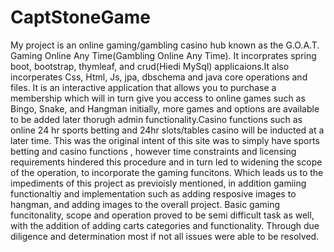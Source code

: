 # CaptStoneGame

My project is an online gaming/gambling casino hub known as the G.O.A.T.  Gaming Online Any Time(Gambling Online Any Time). 
It incorprates spring boot, bootstrap, thymleaf, and crud(Hiedi MySql) applicaions.It also incorperates Css, Html, Js, jpa, dbschema and java core operations and files. It is an interactive application that allows you to purchase a membership which will in turn give you access to online games such as Bingo, Snake, and Hangman initially, more games and options are available to be added later thorugh admin functionality.Casino functions such as online 24 hr sports betting and 24hr slots/tables casino will be inducted at a later time. This was the original intent of this site was to simply have sports betting and casino functions , 
however time constraints and licensing requirements hindered this procedure and in turn led to widening the scope of the operation, to incorporate the gaming funcitons. Which leads us to the impediments of this project as previoisly mentioned, in addition gamiing functionaltiy and implementation such as adding resposive images to hangman, and adding images to the overall project. Basic gaming funcitonality, scope and operation proved to be semi difficult task as well, with the addition of adding carts categories and functionality. Through due diligence and determination most if not all issues were able to be resolved.
